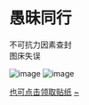 # 愚昧同行
不可抗力因素查封
<br>
图床失误
<br>

![image](hhttps://github.com/qlrrforever/BIFT-is-not-bitch/blob/master/画板%207m-100_gaitubao_737x7722.jpg)
![image](hhttps://github.com/qlrrforever/BIFT-is-not-bitch/blob/master/%E7%94%BB%E6%9D%BF%2014.3-100%E5%86%8D%E5%90%8E%E6%9D%A5.jpg)

[也可点击领取贴纸](hhttps://github.com/qlrrforever/give-you-paper-or-dowmload/blob/master/README.md)
[~](URL)
